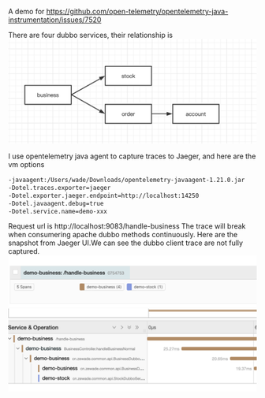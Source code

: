 A demo for https://github.com/open-telemetry/opentelemetry-java-instrumentation/issues/7520

There are four dubbo services, their relationship is 
![relationship.png](relationship.png)

I use opentelemetry java agent to capture traces to Jaeger, and here are the vm options 
```
-javaagent:/Users/wade/Downloads/opentelemetry-javaagent-1.21.0.jar
-Dotel.traces.exporter=jaeger
-Dotel.exporter.jaeger.endpoint=http://localhost:14250
-Dotel.javaagent.debug=true
-Dotel.service.name=demo-xxx
```
Request url is http://localhost:9083/handle-business
The trace will break when consumering apache dubbo methods continuously.
Here are the snapshot from Jaeger UI.We can see the dubbo client trace are not fully captured. 
![trace1.png](trace1.png)
![trace2.png](trace2.png)
